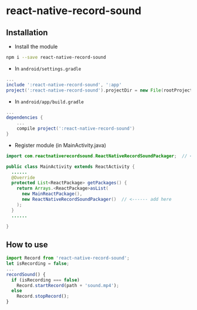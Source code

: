 # react-native-record-sound

## Installation

* Install the module

```bash
npm i --save react-native-record-sound
```

* In `android/settings.gradle`

```gradle
...
include ':react-native-record-sound', ':app'
project(':react-native-record-sound').projectDir = new File(rootProject.projectDir, '../node_modules/react-native-record-sound/android')
```

* In `android/app/build.gradle`

```gradle
...
dependencies {
    ...
    compile project(':react-native-record-sound')
}
```

* Register module (in MainActivity.java)

```java
import com.reactnativerecordsound.ReactNativeRecordSoundPackager;  // <--- import

public class MainActivity extends ReactActivity {
  ......
  @Override
  protected List<ReactPackage> getPackages() {
    return Arrays.<ReactPackage>asList(
      new MainReactPackage(),
      new ReactNativeRecordSoundPackager()  // <------ add here     
    );
  }
  ......

}
```

## How to use

```javascript
import Record from 'react-native-record-sound';
let isRecording = false;
...
recordSound() {
  if (isRecording === false)
    Record.startRecord(path + 'sound.mp4');
  else   
    Record.stopRecord();  
}
```
